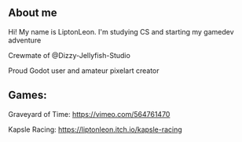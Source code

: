 ## About me ##
Hi! My name is LiptonLeon. I'm studying CS and starting my gamedev adventure

Crewmate of @Dizzy-Jellyfish-Studio

Proud Godot user and amateur pixelart creator

## Games: ##
Graveyard of Time: https://vimeo.com/564761470

Kapsle Racing: https://liptonleon.itch.io/kapsle-racing
